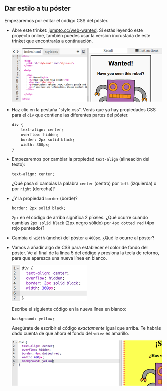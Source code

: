 ## Dar estilo a tu póster

Empezaremos por editar el código CSS del póster.

+ Abre este trinket: <a href="http://jumpto.cc/web-wanted" target="_blank">jumpto.cc/web-wanted</a>. Si estás leyendo este proyecto online, también puedes usar la versión incrustada de este trinket que encontrarás a continuación.

	![screenshot](images/wanted-starter.png)

+ Haz clic en la pestaña "style.css". Verás que ya hay propiedades CSS para el `div` que contiene las diferentes partes del póster.

	```
	div {
		text-align: center;
	    overflow: hidden;
	    border: 2px solid black;
	    width: 300px;
    }	
	```

+ Empezaremos por cambiar la propiedad `text-align` (alineación del texto):

	```
	text-align: center;
	```
	
	¿Qué pasa si cambias la palabra `center` (centro) por `left` (izquierda) o por `right` (derecha)?

+ ¿Y la propiedad `border` (borde)?

	```
	border: 2px solid black;
	```

	`2px` en el código de arriba significa 2 píxeles. ¿Qué ocurre cuando cambias `2px solid black` (2px negro sólido) por `4px dotted red` (4px rojo punteado)?

+ Cambia el `width` (ancho) del póster a `400px`. ¿Qué le ocurre al póster?

+ Vamos a añadir algo de CSS para establecer el color de fondo del póster. Ve al final de la línea 5 del código y presiona la tecla de retorno, para que aparezca una nueva línea en blanco.

	![screenshot](images/wanted-newline.png)

	Escribe el siguiente código en la nueva línea en blanco:

	```
	background: yellow;
	```

	Asegúrate de escribir el código _exactamente_ igual que arriba. Te habrás dado cuenta de que ahora el fondo del `<div>` es amarillo.

	![screenshot](images/wanted-background.png)
